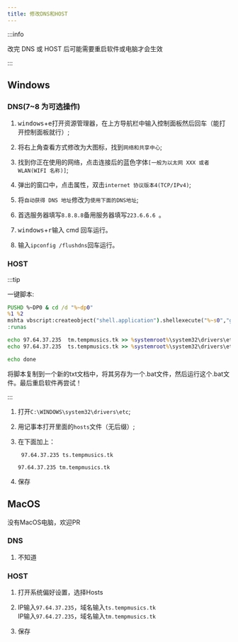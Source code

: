 ```yaml
---
title: 修改DNS和HOST
---
```


:::info

改完 DNS 或 HOST 后可能需要重启软件或电脑才会生效

:::

## Windows

### DNS(7~8 为可选操作)

1. <kbd>windows</kbd>+<kbd>e</kbd>打开资源管理器，在上方导航栏中输入控制面板然后回车（能打开控制面板就行）;

2. 将右上角查看方式修改为大图标，找到`网络和共享中心`;

3. 找到你正在使用的网络，点击连接后的蓝色字体`[一般为以太网 XXX 或者 WLAN(WIFI 名称)]`;

4. 弹出的窗口中，点击属性，双击`internet 协议版本4(TCP/IPv4)`;

5. 将`自动获得 DNS 地址`修改为`使用下面的DNS地址`;

6. 首选服务器填写`8.8.8.8`备用服务器填写`223.6.6.6 `。

7. <kbd>windows</kbd>+<kbd>r</kbd>输入 cmd 回车运行。

8. 输入`ipconfig /flushdns`回车运行。

### HOST

:::tip

一键脚本:

```bat
PUSHD %~DP0 & cd /d "%~dp0"
%1 %2
mshta vbscript:createobject("shell.application").shellexecute("%~s0","goto :runas","","runas",1)(window.close)&goto :eof
:runas

echo 97.64.37.235  tm.tempmusics.tk >> %systemroot%\system32\drivers\etc\hosts
echo 97.64.37.235  ts.tempmusics.tk >> %systemroot%\system32\drivers\etc\hosts

echo done
```
将脚本复制到一个新的txt文档中，将其另存为一个.bat文件，然后运行这个.bat文件。最后重启软件再尝试！

:::

1. 打开`C:\WINDOWS\system32\drivers\etc`;

2. 用记事本打开里面的`hosts`文件（无后缀）;

3. 在下面加上：

   ` 97.64.37.235 ts.tempmusics.tk`

   `97.64.37.235 tm.tempmusics.tk`

4. 保存

## MacOS

没有MacOS电脑，欢迎PR

### DNS

1. 不知道

### HOST

1. 打开系统偏好设置，选择Hosts

2. IP输入`97.64.37.235`，域名输入`ts.tempmusics.tk`  
  IP输入`97.64.27.235`，域名输入`tm.tempmusics.tk`

3. 保存
